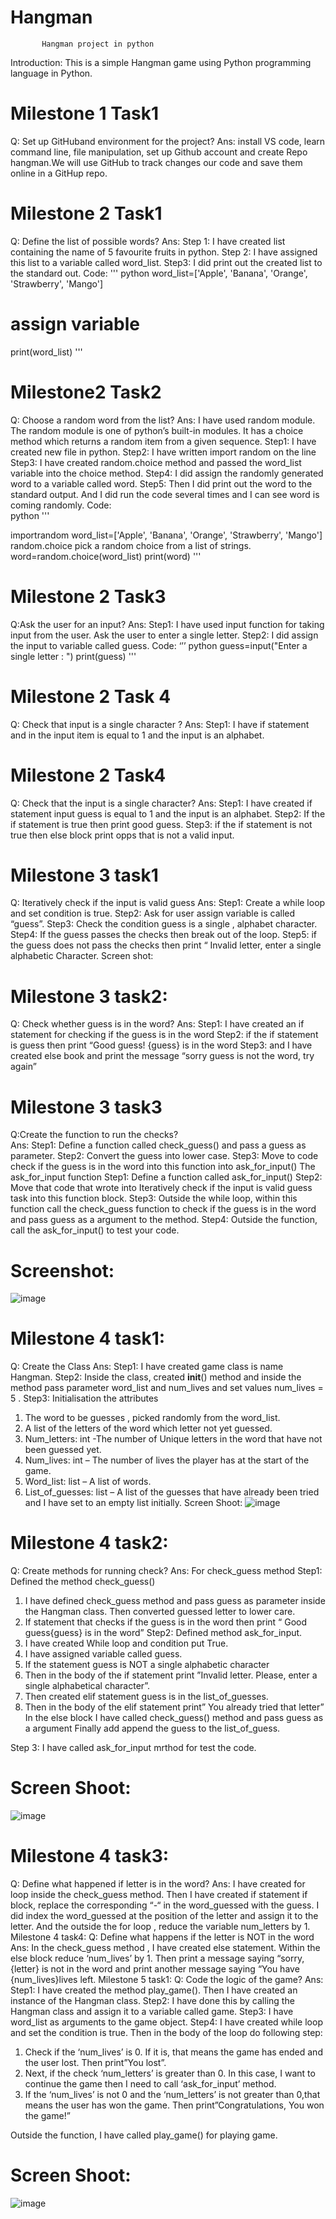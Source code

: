 # Hangman
           Hangman project in python

Introduction: This is a simple Hangman game using Python programming language in Python.
# Milestone 1 Task1
Q: Set up GitHuband environment for the project?
Ans: install VS code, learn command line, file manipulation, set up Github account and create Repo hangman.We will use GitHub to track changes our code and save them online in a GitHup repo.
# Milestone 2 Task1
Q: Define the list of possible words?
Ans:
Step 1: I have created list containing the name of 5 favourite fruits in python.
Step 2: I have assigned this list to a variable called word_list.
Step3: I did print out the created list to the standard out.
Code:
'''
python
word_list=['Apple', 'Banana', 'Orange', 'Strawberry', 'Mango']
# assign variable

print(word_list)
'''

 
# Milestone2 Task2
Q: Choose a random word from the list?
Ans: I have used random module. The random module is one of python’s built-in modules. It has a choice method which returns a random item from a given sequence.
Step1: I have created new file in python.
Step2:  I have written import random on the line
Step3: I have created random.choice method and passed the word_list variable into the choice method.
Step4: I did assign the randomly generated word to a variable called word.
Step5: Then I did print out  the word to the standard output. And I did run the code several times and I can see word is coming randomly.
Code:  
 python '''

importrandom
word_list=['Apple', 'Banana', 'Orange', 'Strawberry', 'Mango']
random.choice
pick a random choice from a list of strings.
word=random.choice(word_list)
print(word)
'''
 
# Milestone 2 Task3
Q:Ask the user for an input?
Ans:
Step1: I have used input function for taking input from the user. Ask the user to enter a single letter.
Step2: I did assign the input to variable called guess.
Code:
‘’’ python
guess=input("Enter a single letter :  ")
print(guess)
'''



# Milestone 2 Task 4
Q: Check that input is a single character ?
Ans:  Step1: I have if statement and in the input item is equal to 1 and the input is an alphabet. 
 


# Milestone 2 Task4
Q: Check that the input is a single character?
Ans:
Step1: I have created if statement input guess is equal to 1 and the input is an alphabet.
Step2: If the if statement is true then print good guess.
Step3: if the if statement is not true then else block print opps that is not a valid input.

# Milestone 3 task1
Q: Iteratively check if the input is valid guess
Ans:
Step1: Create a while loop and set condition is true.
Step2: Ask for user assign variable is called “guess”.
Step3: Check the condition guess is a single , alphabet character.
Step4: If the guess passes the checks then break out of the loop.
Step5: if the guess does not pass the checks then print “ Invalid letter, enter a single alphabetic Character.
Screen shot:
 

# Milestone 3 task2:
Q: Check whether guess is in the word?
Ans:
Step1: I have created an if statement for checking if the guess is in the word
Step2: if the if statement is guess then print “Good  guess! {guess} is in the word
Step3: and I have created else book and print the message “sorry guess is not the word, try again” 
 
# Milestone 3 task3
Q:Create the function to run the checks?		
Ans: Step1: Define a function called check_guess() and pass a guess as parameter. 
Step2: Convert the guess into lower case.
Step3: Move to code check if the guess is in the word into this function into ask_for_input()
The ask_for_input function 
Step1: Define a function called ask_for_input()
Step2: Move that code that wrote into Iteratively check if the input is valid guess task into this function block.
Step3: Outside the while loop, within this function call the check_guess function to check if the guess is in the word  and pass guess as a argument to the method.
Step4: Outside the function, call the ask_for_input() to test your code.

# Screenshot:
 
![image](https://github.com/arif9011/Hangman/assets/115591569/60d1ef76-1543-44cb-b6d0-4336191b7aa9)

# Milestone 4 task1:
Q: Create the Class
Ans: 
Step1: I have created game class is name Hangman.
Step2: Inside the class, created __init__() method and inside the method pass parameter word_list and num_lives and set values num_lives = 5 .
Step3: Initialisation the attributes
1.	The word to be guesses , picked randomly from the word_list.   
2.	A list of the letters of the word which letter not yet guessed.
3.	Num_letters: int -The number of Unique letters in the word that have not been guessed yet.
4.	Num_lives: int – The number of lives the player has at the start of the game.
5.	Word_list: list – A list of words.
6.	List_of_guesses: list – A list of the guesses that have already been tried and I have set to an empty list initially. 
Screen Shoot: 
 ![image](https://github.com/arif9011/Hangman/assets/115591569/f8178fc7-8e3c-4598-af4e-c3fc4d34fc3c)


# Milestone 4 task2:
Q: Create methods for running check?
Ans: For check_guess method
Step1: Defined the method check_guess()
1.	 I have defined check_guess method and pass guess as parameter inside the Hangman class. Then converted guessed letter to lower care.
2.	If statement that checks if the guess is in the word then print “ Good guess{guess} is in the word”
Step2: Defined method ask_for_input.
1.	I have created While loop and condition put True.
2.	I have assigned variable called guess.
3.	If the statement guess is NOT a single alphabetic character 
4.	Then in  the body of the if statement print ”Invalid letter. Please, enter a single alphabetical character”.
5.	Then created elif statement guess is in the list_of_guesses.
6.	Then in the body of the elif statement print” You already tried that letter”
In the else block I have called check_guess() method and pass guess as a argument
Finally add append the guess to the list_of_guess. 

Step 3: I have called ask_for_input mrthod for test the code.
# Screen Shoot:
![image](https://github.com/arif9011/Hangman/assets/115591569/90680c85-6821-47bd-9f3c-db627771abd4)
   
 # Milestone 4 task3:
Q: Define what happened if letter is in the word?
Ans: I have created for loop inside the check_guess method. Then I have created if statement if block, replace the corresponding “-“ in the word_guessed with the guess. I did index the word_guessed at the position of the letter and assign it to the letter. And the outside the for loop , reduce the variable num_letters by 1.
Milestone 4 task4:
Q: Define what happens if the letter is NOT in the word
Ans: In the check_guess method , I have created else statement. Within the else block reduce ‘num_lives’ by 1. Then print a message saying “sorry, {letter} is not in the word and print another message saying “You have {num_lives}lives left.
Milestone 5 task1:
Q: Code the logic of the game?
Ans: 
Step1: I have created the method play_game(). Then I have created an instance of the Hangman class.
Step2:
 I have done this by calling the Hangman class and assign it to a variable called game.
Step3: I have word_list as arguments to the game object.
Step4:
I have created while loop and set the condition is true. Then in the body of the loop do following step:
1.	Check if the ‘num_lives’ is 0. If it is, that means the game has ended and the user lost. Then print”You lost”.
2.	Next, if the check ‘num_letters’ is greater than 0. In this case, I want to continue the game then I need to call ‘ask_for_input’ method.
3.	If the ‘num_lives’ is not 0 and the ‘num_letters’ is not greater than 0,that means the user has won the game. Then print”Congratulations, You won the game!”

Outside the function, I have called play_game() for playing game. 

# Screen Shoot:
![image](https://github.com/arif9011/Hangman/assets/115591569/f02dcc50-8595-410d-abaf-91c7509b1f1b)

 


